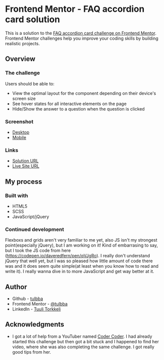 # Frontend Mentor - FAQ accordion card solution

This is a solution to the [FAQ accordion card challenge on Frontend Mentor](https://www.frontendmentor.io/challenges/faq-accordion-card-XlyjD0Oam). Frontend Mentor challenges help you improve your coding skills by building realistic projects.

## Overview

### The challenge

Users should be able to:

- View the optimal layout for the component depending on their device's screen size
- See hover states for all interactive elements on the page
- Hide/Show the answer to a question when the question is clicked

### Screenshot

- [Desktop](./images/faq_accordion_desktop.png)
- [Mobile](./images/faq_accordion_mobile.png)

### Links

- [Solution URL](https://www.frontendmentor.io/solutions/faq-accordion-QgH_w6DlF)
- [Live Site URL](https://faq-accordion-project.vercel.app/)

## My process

### Built with

- HTML5
- SCSS
- JavaScript/jQuery

### Continued development

Flexboxs and grids aren't very familiar to me yet, also JS isn't my strongest point(especially jQuery), but I am working on it! Kind of embarrasing to say, but I took the JS code from here (https://codepen.io/daveredfern/pen/qVJgRo). I really don't understand jQuery that well yet, but I was so pleased how little amount of code there was and it does seem quite simple(at least when you know how to read and write it). I really wanna dive in to more JavaScript and get way better at it.

## Author

- Github - [tulbba](https://github.com/tulbba)
- Frontend Mentor - [@tulbba](https://www.frontendmentor.io/profile/tulbba)
- LinkedIn - [Tuuli Torkkeli](https://www.linkedin.com/in/tuulitorkkeli/)

## Acknowledgments

- I got a lot of help from a YouTuber named [Coder Coder](https://www.youtube.com/c/TheCoderCoder). I had already started this challenge but then got a bit stuck and I happened to find her video, where she was also completing the same challenge. I got really good tips from her.
